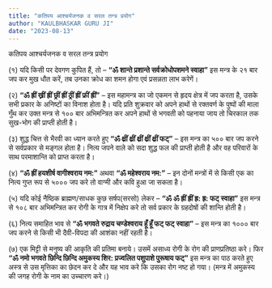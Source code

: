 ```yaml
---
title: "कतिपय आश्चर्यजनक व सरल तन्त्र प्रयोग"
author: "KAULBHASKAR GURU JI"
date: "2023-08-13"
---
```


कतिपय आश्चर्यजनक व सरल तन्त्र प्रयोग

(१) यदि किसी पर देवगण कुपित हैं, तो – **“ॐ शान्ते प्रशान्ते सर्वक्रोधोपशमने स्वाहा”**  इस मन्त्र के २१ बार जप कर मुख धौत करें, तब उनका क्रोध का शमन होगा एवं प्रसन्नता लाभ करेगें।

(२) **“ॐ ह्रीं ख्रीं ह्रीं छ्रीं ह्रीं ठ्रीं ह्रीं फ्रीं ह्रीं”** – इस महामन्त्र का जो एकमन से हृदय क्षेत्र में जप करता है, उसके सभी प्रकार के अनिष्टों का विनाश होता है। यदि प्रति शुक्रवार को अपने हाथों से रक्तवर्ण के पुष्पों की माला गुँथ कर उक्त मन्त्र से १०० बार अभिमन्त्रित कर अपने हाथों से भगवती को पहनाया जाय तो चिरकाल तक सुख-भोग की प्राप्ती होती है।

(३) शुद्ध चित्त से भैरवी का ध्यान करते हुए **“ॐ क्ष्रीं क्ष्रीं क्ष्रीं क्ष्रीं क्ष्रीं फट्”** – इस मन्त्र का ५०० बार जप करने से सर्वप्रकार से मङ्गल होता है। नित्य जपने वाले को सदा शुद्ध फल की प्राप्ती होती है और वह परिवारों के साथ परमाशान्ति को प्राप्त करता है।

(४) **“ॐ ह्रीं हयशीर्ष वागीश्वराय नम:”** अथवा **“ॐ महेश्वराय नम:”** – इन दोनों मन्त्रों में से किसी एक का नित्य गुप्त रूप से ५००० जप करे तो वाग्मी और कवि हुआ जा सकता है।

(५) यदि कोई नैष्ठिक ब्राह्मण/साधक कुछ सर्षप(सरसो) लेकर – **“ॐ ॐ ह्रीं ह्रीं ह्र: ह्र: फट् स्वाहा”**  इस मन्त्र से १०८ बार अभिमन्त्रित कर रोगी के गात्र में निक्षेप करे तो सर्व प्रकार के ग्रहदोषों की शान्ति होती है।

(६) नित्य समाहित भाव से **“ॐ भगवते रुद्राय चण्डेश्वराय हूँ हूँ फट् फट् स्वाहा”** – इस मन्त्र का १००० बार जप करने से किसी भी दैवी-विपदा की आशंका नहीं रहती है।

(७) एक मिट्टी से मनुष्य की आकृति की प्रतिमा बनाये। उसमें असाध्य रोगी के रोग की प्राणप्रतिष्ठा करे। फिर **“ॐ नमो भगवते छिन्दि छिन्दि अमुकस्य शिर: प्रज्वलित पशुपाशे पुरूषाय फट्”** इस मन्त्र का पाठ करते हुए अस्त्र से उस मृत्तिका का छेदन कर दे और यह भाव करे कि उसका रोग नष्ट हो गया।  (मन्त्र में अमुकस्य की जगह रोगी के नाम का उच्चारण करे।)
